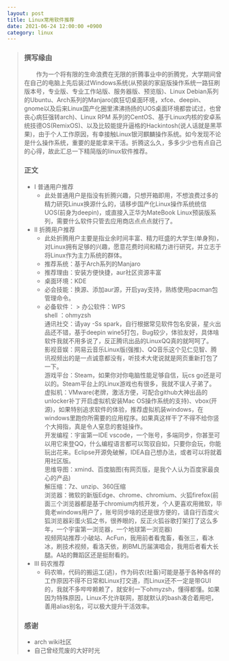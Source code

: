 ```yaml
---
layout: post
title: Linux常用软件推荐
date: 2021-06-24 12:00:00 +0900
category: linux
---
```


> ### 撰写缘由
> &emsp;&emsp;作为一个将有限的生命浪费在无限的折腾事业中的折腾党，大学期间曾在自己的电脑上先后装过Windows系统(从预装的家庭版操作系统一路狂刷版本号，专业版、专业工作站版、服务器版、预览版)、Linux Debian系列的Ubuntu、Arch系列的Manjaro(疯狂切桌面环境，xfce、deepin、gnome以及后来Linux国产化圈里沸沸扬扬的UOS桌面环境都尝试过，也曾丧心病狂强转arch)、Linux RPM 系列的CentOS、基于Linux内核的安卓系统技德OS(RemixOS)、以及比较能提升逼格的Hackintosh(说人话就是黑苹果)，由于个人工作原因，有幸接触Linux银河麒麟操作系统。如今发现不论是什么操作系统，重要的是能拿来干活。折腾这么久，多多少少也有点自己的心得，故此汇总一下精简版的linux软件推荐。
> ### 正文
> - Ⅰ 普通用户推荐
>   - 此处普通用户是指没有折腾兴趣，只想开箱即用，不想浪费过多的精力研究Linux换源什么的，请移步国产化Linux操作系统统信UOS(前身为deepin)，或直接入正华为MateBook Linux预装版系列，需要什么软件只管去应用商店点点点就行了。
> - Ⅱ 折腾用户推荐
>   - 此处折腾用户主要是指业余时间丰富、精力旺盛的大学生(单身狗)，对Linux拥有足够的兴趣，愿意花费时间和精力进行研究，并立志于将Linux作为主力系统的群体。
>   - 推荐系统：基于Arch系列的Manjaro
>   - 推荐理由：安装方便快捷，aur社区资源丰富
>   - 桌面环境：KDE
>   - 必会技能：换源、添加aur源，开启yay支持，熟练使用pacman包管理命令。
>   - 必备软件：
      > 办公软件：WPS <br>shell ：ohmyzsh <br> 通讯社交：请yay -Ss spark，自行根据常见软件包名安装，星火出品还不错，基于deepin wine5打包，Bug较少，体验友好，具体啥软件我就不用多说了，反正腾讯出品的LinuxQQ真的就呵呵了。<br> 影视音娱：网易云音乐Linux版(强推)、QQ音乐这个见仁见智、腾讯视频出的是一点诚意都没有，听技术大佬说就是网页重新打包了一下。<br>游戏平台：Steam，如果你对你电脑性能足够自信，玩cs go还是可以的。Steam平台上的Linux游戏也有很多，我就不误人子弟了。<br>虚拟机：VMware(老牌，激活方便，可配合github大神出品的unlocker补丁开启虚拟机安装Mac OS操作系统的支持)、vbox(开源)，如果特别追求软件的体验，推荐虚拟机装windows，在windows里跑你所需要的应用程序。如果真这样干了不得不给你竖个大拇指，真是令人窒息的套娃操作。<br>开发编程：宇宙第一IDE vscode，一个账号，多端同步，你甚至可以用它来登QQ，什么编程语言都可以驾驭自如，只要你会玩，你能玩出花来。Eclipse开源免破解，IDEA自己想办法，或者可以将就着用社区版。<br>思维导图：xmind、百度脑图(有网页版，是我个人认为百度家最良心的产品)<br>解压缩：7z、unzip、360压缩 <br>浏览器：微软的新版Edge、chrome、chromium、火狐firefox(前面三个浏览器都是基于chromium内核开发，个人更喜欢用微软，毕竟老windows用户了，账号同步啥的还是很方便的，请自行百度火狐浏览器彩蛋火狐之书，很养眼的，反正火狐谷歌打架打了这么多年，一个宇宙第一浏览器，一个地球第一浏览器) <br> 视频网站推荐:小破站、AcFun，我用前者看鬼畜，看张三，看冰冰，刷技术视频，看洛天依，刷BML历届演唱会，我用后者看大长腿。A站的舞蹈区还是挺耐看的。
> - Ⅲ 码农推荐
>     - 码农嘛，代码的搬运工(逃)，作为码农(社畜)可能是基于各种各样的工作原因不得不日常和Linux打交道，而Linux还不一定是带GUI的，我就不多哔哔赖赖了，就安利一下ohmyzsh，懂得都懂。如果因为特殊原因，Linux不允许联网，那就默认的bash凑合着用吧，善用alias别名，可以极大提升干活效率。  
> 
> ### 感谢
> - arch wiki社区
> - 自己曾经荒废的大好时光